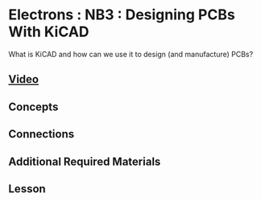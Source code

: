 # Electrons : NB3 : Designing PCBs With KiCAD
What is KiCAD and how can we use it to design (and manufacture) PCBs?

## [Video]()

## Concepts

## Connections

## Additional Required Materials

## Lesson
